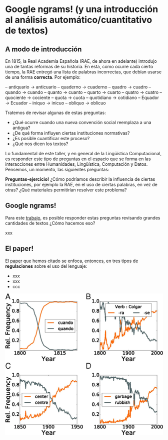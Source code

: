 # Google ngrams! (y una introducción al análisis automático/cuantitativo de textos)

## A modo de **introducción**

En 1815, la Real Academia Española (RAE, de ahora en adelante) introdujo una de tantas reformas de su historia. En esta, como ocurre cada cierto tiempo, la RAE
entregó una lista de palabras incorrectas, que debían usarse de una forma **correcta**. Por ejemplo:

– antiquario &#8594; anticuario 
– quaderno &#8594; cuaderno 
– quadro &#8594; cuadro 
– quando &#8594; cuando 
– quanto &#8594; cuanto 
– quarto &#8594; cuarto 
– quatro &#8594; cuatro 
– quociente &#8594; cociente 
– quota &#8594; cuota 
– quotidiano &#8594; cotidiano 
– Equador &#8594; Ecuador 
– iniquo &#8594; inicuo 
– obliquo &#8594; oblicuo 

Tratemos de revisar algunas de estas preguntas:

- ¿Qué ocurre cuando una nueva convención social reemplaza a una antigua? 
- ¿De qué forma influyen ciertas instituciones normativas? 
- ¿Es posible cuantificar este proceso? 
- ¿Qué nos dicen los textos?

Lo fundamental de este taller, y en general de la Lingüística Computacional, es responder este tipo de preguntas en el espacio que se forma en las interacciones entre Humanidades, Lingüística, Computación y Datos. 
Pensemos, un momento, las siguientes preguntas:

**Preguntas-ejercicio!** ¿Cómo podríamos describir la influencia de ciertas instituciones, por ejemplo la RAE, en el uso de ciertas palabras, en vez de otras? ¿Qué materiales permitirían resolver este problema?

## Google ngrams!

Para este [trabajo](https://www.pnas.org/doi/10.1073/pnas.1721059115), es posible responder estas preguntas revisando grandes cantidades de textos ¿Cómo hacemos eso? 


xxx

## El paper!

El [paper](https://www.pnas.org/doi/10.1073/pnas.1721059115) que hemos citado se enfoca, entonces, en tres tipos de **regulaciones** sobre el uso del lenguaje:

- xxx
- xxx
- ccc


![alt text](https://github.com/lab-humanidades-digitales-pucp/taller-textos/blob/main/semana%201/pnas.1721059115fig01.jpeg?raw=true)


